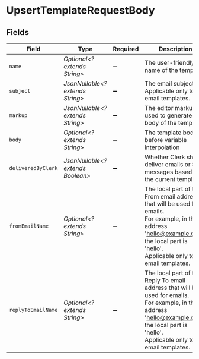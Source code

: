 # UpsertTemplateRequestBody


## Fields

| Field                                                                                                                                                                                      | Type                                                                                                                                                                                       | Required                                                                                                                                                                                   | Description                                                                                                                                                                                |
| ------------------------------------------------------------------------------------------------------------------------------------------------------------------------------------------ | ------------------------------------------------------------------------------------------------------------------------------------------------------------------------------------------ | ------------------------------------------------------------------------------------------------------------------------------------------------------------------------------------------ | ------------------------------------------------------------------------------------------------------------------------------------------------------------------------------------------ |
| `name`                                                                                                                                                                                     | *Optional<? extends String>*                                                                                                                                                               | :heavy_minus_sign:                                                                                                                                                                         | The user-friendly name of the template                                                                                                                                                     |
| `subject`                                                                                                                                                                                  | *JsonNullable<? extends String>*                                                                                                                                                           | :heavy_minus_sign:                                                                                                                                                                         | The email subject.<br/>Applicable only to email templates.                                                                                                                                 |
| `markup`                                                                                                                                                                                   | *JsonNullable<? extends String>*                                                                                                                                                           | :heavy_minus_sign:                                                                                                                                                                         | The editor markup used to generate the body of the template                                                                                                                                |
| `body`                                                                                                                                                                                     | *Optional<? extends String>*                                                                                                                                                               | :heavy_minus_sign:                                                                                                                                                                         | The template body before variable interpolation                                                                                                                                            |
| `deliveredByClerk`                                                                                                                                                                         | *JsonNullable<? extends Boolean>*                                                                                                                                                          | :heavy_minus_sign:                                                                                                                                                                         | Whether Clerk should deliver emails or SMS messages based on the current template                                                                                                          |
| `fromEmailName`                                                                                                                                                                            | *Optional<? extends String>*                                                                                                                                                               | :heavy_minus_sign:                                                                                                                                                                         | The local part of the From email address that will be used for emails.<br/>For example, in the address 'hello@example.com', the local part is 'hello'.<br/>Applicable only to email templates. |
| `replyToEmailName`                                                                                                                                                                         | *Optional<? extends String>*                                                                                                                                                               | :heavy_minus_sign:                                                                                                                                                                         | The local part of the Reply To email address that will be used for emails.<br/>For example, in the address 'hello@example.com', the local part is 'hello'.<br/>Applicable only to email templates. |
